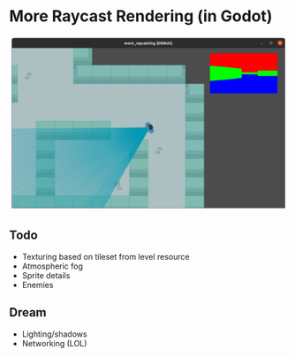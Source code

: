 # More Raycast Rendering (in Godot)

<p>
	<img src="screenshot.png">
</p>

## Todo

- Texturing based on tileset from level resource
- Atmospheric fog
- Sprite details
- Enemies


## Dream

- Lighting/shadows
- Networking (LOL)

